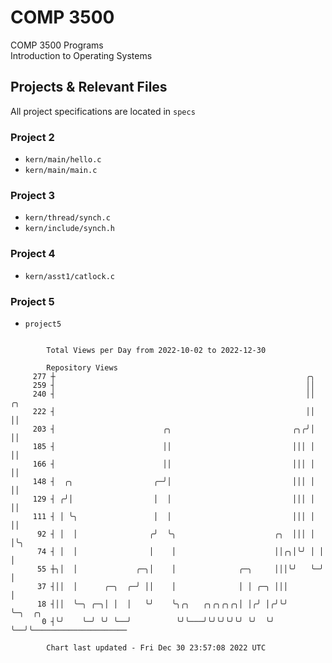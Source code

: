 # COMP 3500
COMP 3500 Programs  
Introduction to Operating Systems  
## Projects & Relevant Files
All project specifications are located in `specs`
### Project 2
- `kern/main/hello.c`
- `kern/main/main.c`
### Project 3
- `kern/thread/synch.c`
- `kern/include/synch.h`
### Project 4
- `kern/asst1/catlock.c`
### Project 5
- `project5`

```

        Total Views per Day from 2022-10-02 to 2022-12-30

        Repository Views
     277 ┼                                                        ╭╮
     259 ┤                                                        ││
     240 ┤                                                        ││ ╭╮
     222 ┤                                                        ││ ││
     203 ┤                        ╭╮                           ╭╮╭╯│ ││
     185 ┤                        ││                           │││ │ ││
     166 ┤                        ││                           │││ │ ││
     148 ┤  ╭╮                  ╭─╯│                           │││ │ ││
     129 ┤ ╭╯│                  │  │                           │││ │ ││
     111 ┤ │ ╰╮                 │  │                           │││ │ ││
      92 ┤ │  │                ╭╯  ╰╮                      ╭╮  │││ │ │╰╮
      74 ┤ │  │                │    │                      ││╭╮│╰╯ │ │ │
      55 ┼╮│  │             ╭─╮│    │              ╭─╮     │││╰╯   ╰─╯ │
      37 ┤││  │      ╭─╮  ╭─╯ ││    │              │ │ ╭─╮ │││         │
      18 ┤││  ╰─╮ ╭─╮│ │  │   ╰╯    ╰╮╭╮   ╭╮╭╮╭╮╭╮│ │╭╯ │╭╯╰╯         ╰─╮  ╭╮
       0 ┤╰╯    ╰─╯ ╰╯ ╰──╯          ╰╯╰───╯╰╯╰╯╰╯╰╯ ╰╯  ╰╯              ╰──╯╰─────────────────────

        Chart last updated - Fri Dec 30 23:57:08 2022 UTC
        
```
